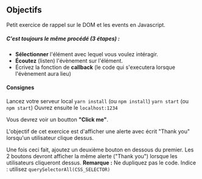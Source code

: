 ## Objectifs
Petit exercice de rappel sur le DOM et les events en Javascript.

##### C'est toujours le même procédé **(3 étapes)** :
- **Sélectionner** l'élément avec lequel vous voulez intéragir.
- **Écoutez** (listen) l'évènement sur l'élément.
- Écrivez la fonction de **callback** (le code qui s'executera lorsque l'évènement aura lieu)

#### Consignes

Lancez votre serveur local
``yarn install`` (ou ``npm install``)
``yarn start`` (ou ``npm start``)
Ouvrez ensuite le `localhost:1234`

Vous devrez voir un boutton **"Click me"**.

L'objectif de cet exercice est d'afficher une alerte avec écrit "Thank you" lorsqu'un utilisateur clique dessus.

Une fois ceci fait, ajoutez un deuxième bouton en dessous du premier. Les 2 boutons devront afficher la même alerte ("Thank you") lorsque les utilisateurs cliqueront dessus.
**Remarque :** Ne dupliquez pas le code. Indice : utilisez ``querySelectorAll(CSS_SELECTOR)``




